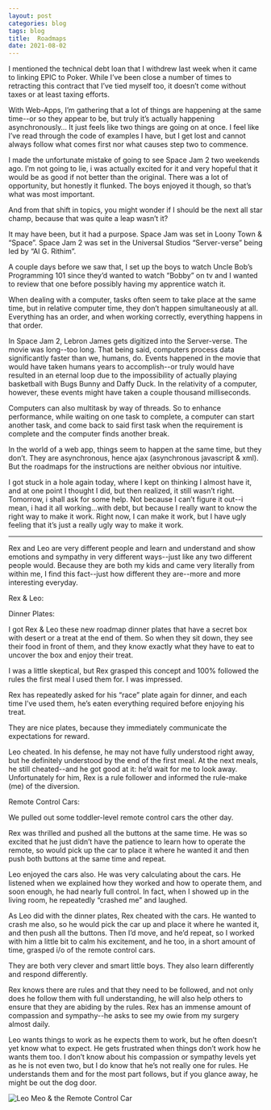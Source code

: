 ```yaml
---
layout: post  
categories: blog  
tags: blog  
title:  Roadmaps  
date: 2021-08-02
---
```


I mentioned the technical debt loan that I withdrew last week when it came to linking EPIC to Poker.  While I’ve been close a number of times to retracting this contract that I’ve tied myself too, it doesn’t come without taxes or at least taxing efforts.

With Web-Apps, I’m gathering that a lot of things are happening at the same time--or so they appear to be, but truly it’s actually happening asynchronously…  It just feels like two things are going on at once.  I feel like I’ve read through the code of examples I have, but I get lost and cannot always follow what comes first nor what causes step two to commence.

I made the unfortunate mistake of going to see Space Jam 2 two weekends ago.  I’m not going to lie, i was actually excited for it and very hopeful that it would be as good if not better than the original.  There was a lot of opportunity, but honestly it flunked.  The boys enjoyed it though, so that’s what was most important.

And from that shift in topics, you might wonder if I should be the next all star champ, because that was quite a leap wasn’t it?

It may have been, but it had a purpose.   Space Jam was set in Loony Town & “Space”.  Space Jam 2 was set in the Universal Studios “Server-verse” being led by “Al G. Rithim”.

A couple days before we saw that, I set up the boys to watch Uncle Bob’s Programming 101 since they’d wanted to watch “Bobby” on tv and I wanted to review that one before possibly having my apprentice watch it.

When dealing with a computer, tasks often seem to take place at the same time, but in relative computer time, they don’t happen simultaneously at all.  Everything has an order, and when working correctly, everything happens in that order.

In Space Jam 2, Lebron James gets digitized into the Server-verse.  The movie was long--too long.   That being said, computers process data significantly faster than we, humans, do.  Events happened in the movie that would have taken humans years to accomplish--or truly would have resulted in an eternal loop due to the impossibility of actually playing basketball with Bugs Bunny and Daffy Duck.  In the relativity of a computer, however, these events might have taken a couple thousand milliseconds.

Computers can also multitask by way of threads.  So to enhance performance, while waiting on one task to complete, a computer can start another task, and come back to said first task when the requirement is complete and the computer finds another break.

In the world of a web app, things seem to happen at the same time, but they don’t.  They are asynchronous, hence ajax (asynchronous javascript & xml).  But the roadmaps for the instructions are neither obvious nor intuitive.

I got stuck in a hole again today, where I kept on thinking I almost have it, and at one point I thought I did, but then realized, it still wasn’t right.  Tomorrow, i shall ask for some help.  Not because I can’t figure it out--i mean, i had it all working...with debt, but because I really want to know the right way to make it work.  Right now, I can make it work, but I have ugly feeling that it’s just a really ugly way to make it work.

---

Rex and Leo are very different people and learn and understand and show emotions and sympathy in very different ways--just like any two different people would.  Because they are both my kids and came very literally from within me, I find this fact--just how different they are--more and more interesting everyday.

Rex & Leo:

Dinner Plates:

I got Rex & Leo these new roadmap dinner plates that have a secret box with desert or a treat at the end of them.  So when they sit down, they see their food in front of them, and they know exactly what they have to eat to uncover the box and enjoy their treat.

I was a little skeptical, but Rex grasped this concept and 100% followed the rules the first meal I used them for.  I was impressed.

Rex has repeatedly asked for his “race” plate again for dinner, and each time I’ve used them, he’s eaten everything required before enjoying his treat.

They are nice plates, because they immediately communicate the expectations for reward.

Leo cheated.  In his defense, he may not have fully understood right away, but he definitely understood by the end of the first meal.  At the next meals, he still cheated--and he got good at it: he’d wait for me to look away.  Unfortunately for him, Rex is a rule follower and informed the rule-make (me) of the diversion.

Remote Control Cars:

We pulled out some toddler-level remote control cars the other day.

Rex was thrilled and pushed all the buttons at the same time.  He was so excited that he just didn’t have the patience to learn how to operate the remote, so would pick up the car to place it where he wanted it and then push both buttons at the same time and repeat.

Leo enjoyed the cars also.  He was very calculating about the cars.  He listened when we explained how they worked and how to operate them, and soon enough, he had nearly full control.  In fact, when I showed up in the living room, he repeatedly “crashed me” and laughed.

As Leo did with the dinner plates, Rex cheated with the cars.  He wanted to crash me also, so he would pick the car up and place it where he wanted it, and then push all the buttons.  Then I’d move, and he’d repeat, so I worked with him a little bit to calm his excitement, and he too, in a short amount of time, grasped i/o of the remote control cars.

They are both very clever and smart little boys.  They also learn differently and respond differently.

Rex knows there are rules and that they need to be followed, and not only does he follow them with full understanding, he will also help others to ensure that they are abiding by the rules.  Rex has an immense amount of compassion and sympathy--he asks to see my owie from my surgery almost daily.

Leo wants things to work as he expects them to work, but he often doesn’t yet know what to expect.  He gets frustrated when things don’t work how he wants them too.  I don’t know about his compassion or sympathy levels yet as he is not even two, but I do know that he’s not really one for rules.  He understands them and for the most part follows, but if you glance away, he might be out the dog door.

![Leo Meo & the Remote Control Car](https://maniginam.github.io/_posts/blog/2021/08/02/roadmaps/img/LeoMeoRaceCar.jpeg)